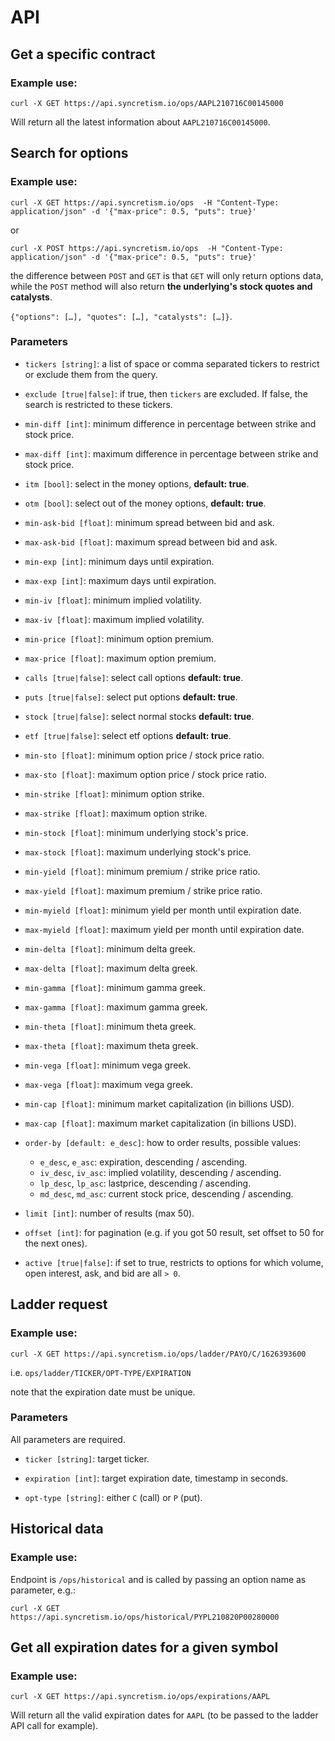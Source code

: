 # API

## Get a specific contract

### Example use:

`curl -X GET https://api.syncretism.io/ops/AAPL210716C00145000`

Will return all the latest information about `AAPL210716C00145000`.

## Search for options

### Example use:

`curl -X GET https://api.syncretism.io/ops  -H "Content-Type: application/json" -d '{"max-price": 0.5, "puts": true}'`

or

`curl -X POST https://api.syncretism.io/ops  -H "Content-Type: application/json" -d '{"max-price": 0.5, "puts": true}'`

the difference between `POST` and `GET` is that `GET` will only return options data, while the `POST` method will also return **the underlying's stock quotes and catalysts**.

`{"options": […], "quotes": […], "catalysts": […]}`.

### Parameters

* `tickers [string]`: a list of space or comma separated tickers to restrict or exclude them from the query.

* `exclude [true|false]`: if true, then `tickers` are excluded. If false, the search is restricted to these tickers.

* `min-diff [int]`: minimum difference in percentage between strike and stock price.

* `max-diff [int]`: maximum difference in percentage between strike and stock price.

* `itm [bool]`: select in the money options, **default: true**.

* `otm [bool]`: select out of the money options, **default: true**.

* `min-ask-bid [float]`: minimum spread between bid and ask.

* `max-ask-bid [float]`: maximum spread between bid and ask.

* `min-exp [int]`: minimum days until expiration.

* `max-exp [int]`: maximum days until expiration.

* `min-iv [float]`: minimum implied volatility.

* `max-iv [float]`: maximum implied volatility.

* `min-price [float]`: minimum option premium.

* `max-price [float]`: maximum option premium.

* `calls [true|false]`: select call options **default: true**.

* `puts [true|false]`: select put options **default: true**.

* `stock [true|false]`: select normal stocks **default: true**.

* `etf [true|false]`: select etf options **default: true**.

* `min-sto [float]`: minimum option price / stock price ratio.

* `max-sto [float]`: maximum option price / stock price ratio.

* `min-strike [float]`: minimum option strike.

* `max-strike [float]`: maximum option strike.

* `min-stock [float]`: minimum underlying stock's price.

* `max-stock [float]`: maximum underlying stock's price.

* `min-yield [float]`: minimum premium / strike price ratio.

* `max-yield [float]`: maximum premium / strike price ratio.

* `min-myield [float]`: minimum yield per month until expiration date.

* `max-myield [float]`: maximum yield per month until expiration date.

* `min-delta [float]`: minimum delta greek.

* `max-delta [float]`: maximum delta greek.

* `min-gamma [float]`: minimum gamma greek.

* `max-gamma [float]`: maximum gamma greek.

* `min-theta [float]`: minimum theta greek.

* `max-theta [float]`: maximum theta greek.

* `min-vega [float]`: minimum vega greek.

* `max-vega [float]`: maximum vega greek.

* `min-cap [float]`: minimum market capitalization (in billions USD).

* `max-cap [float]`: maximum market capitalization (in billions USD).

* `order-by [default: e_desc]`: how to order results, possible values:
  * `e_desc`, `e_asc`: expiration, descending / ascending.
  * `iv_desc`, `iv_asc`: implied volatility, descending / ascending.
  * `lp_desc`, `lp_asc`: lastprice, descending / ascending.
  * `md_desc`, `md_asc`: current stock price, descending / ascending.
  
* `limit [int]`: number of results (max 50).

* `offset [int]`: for pagination (e.g. if you got 50 result, set offset to 50 for the next ones).

* `active [true|false]`: if set to true, restricts to options for which volume, open interest, ask, and bid are all `> 0`.

## Ladder request

### Example use:

`curl -X GET https://api.syncretism.io/ops/ladder/PAYO/C/1626393600`

i.e. `ops/ladder/TICKER/OPT-TYPE/EXPIRATION`

note that the expiration date must be unique.

### Parameters

All parameters are required.

* `ticker [string]`: target ticker.

* `expiration [int]`: target expiration date, timestamp in seconds.

* `opt-type [string]`: either `C` (call) or `P` (put).

## Historical data

### Example use:

Endpoint is `/ops/historical` and is called by passing an option name as parameter, e.g.:

`curl -X GET https://api.syncretism.io/ops/historical/PYPL210820P00280000`

## Get all expiration dates for a given symbol

### Example use:

`curl -X GET https://api.syncretism.io/ops/expirations/AAPL`

Will return all the valid expiration dates for `AAPL` (to be passed to the
ladder API call for example).
